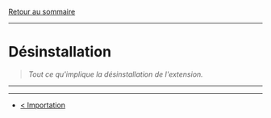[Retour au sommaire](/documentation/FR/01%20-%20Sommaire.md)

---

# Désinstallation

> *Tout ce qu'implique la désinstallation de l'extension.*

---


---

- [< Importation](/documentation/FR/07%20-%20Importation.md)